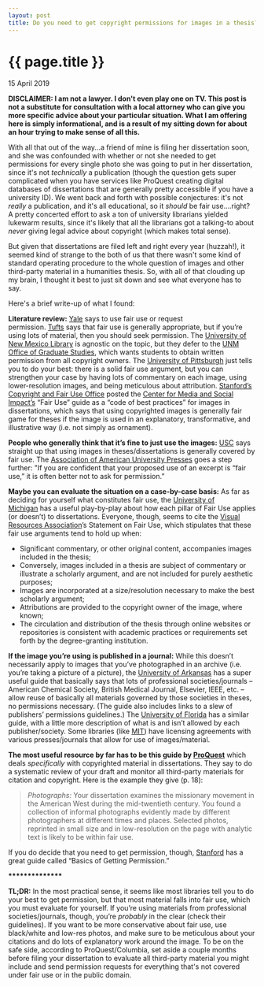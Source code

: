 ```yaml
---
layout: post
title: Do you need to get copyright permissions for images in a thesis?
---
```


{{ page.title }}
================
<p class="meta">15 April 2019</p>

**DISCLAIMER: I am not a lawyer. I don't even play one on TV. This post is not a substitute for consultation with a local attorney who can give you more specific advice about your particular situation. What I am offering here is simply informational, and is a result of my sitting down for about an hour trying to make sense of all this.** 

With all that out of the way...a friend of mine is filing her dissertation soon, and she was confounded with whether or not she needed to get permissions for every single photo she was going to put in her dissertation, since it's not _technically_ a publication (though the question gets super complicated when you have services like ProQuest creating digital databases of dissertations that are generally pretty accessible if you have a university ID). We went back and forth with possible conjectures: it's not _really_ a publication, and it's all educational, so it _should_ be fair use....right? A pretty concerted effort to ask a ton of university librarians yielded lukewarm results, since it's likely that all the librarians got a talking-to about _never_ giving legal advice about copyright (which makes total sense). 

  

But given that dissertations are filed left and right every year (huzzah!), it seemed kind of strange to the both of us that there wasn't some kind of standard operating procedure to the whole question of images and other third-party material in a humanities thesis. So, with all of that clouding up my brain, I thought it best to just sit down and see what everyone has to say. 

  

Here's a brief write-up of what I found:

**Literature review:** [Yale](https://guides.library.yale.edu/copyright-guidance/CopyrightForAuthors) says to use fair use or request permission. [Tufts](https://sites.tufts.edu/scholarlycommunication/authors-rights/dissertations/#question-7) says that fair use is generally appropriate, but if you’re using lots of material, then you should seek permission. The [University of New Mexico Library](https://libguides.unm.edu/images/theses) is agnostic on the topic, but they defer to the [UNM Office of Graduate Studies](http://grad.unm.edu/degree-completion/thesis-dissertations/guidelines.html?TB_iframe=true), which wants students to obtain written permission from all copyright owners. The [University of Pittsburgh](http://pitt.libanswers.com/faq/119877) just tells you to do your best: there is a solid fair use argument, but you can strengthen your case by having lots of commentary on each image, using lower-resolution images, and being meticulous about attribution. [Stanford’s Copyright and Fair Use Office](https://fairuse.stanford.edu/charts-and-tools/#codes_of_best_practices) posted the [Center for Media and Social Impact’s](http://cmsimpact.org/wp-content/uploads/2016/01/WEB_ICA_CODE.pdf) “Fair Use” guide as a “code of best practices” for images in dissertations, which says that using copyrighted images is generally fair game for theses if the image is used in an explanatory, transformative, and illustrative way (i.e. not simply as ornament). 

  

**People who generally think that it’s fine to just use the images:** [USC](http://libguides.usc.edu/c.php?g=235130&p=1560458) says straight up that using images in theses/dissertations is generally covered by fair use. The [Association of American University Presses](https://www3.nd.edu/~undpress/permfaqs.pdf) goes a step further: "If you are confident that your proposed use of an excerpt is “fair use,” it is often better not to ask for permission.” 

  

**Maybe you can evaluate the situation on a case-by-case basis:** As far as deciding for yourself what constitutes fair use, the [University of Michigan](https://guides.lib.umich.edu/dissertationcopyright/otherscontent) has a useful play-by-play about how each pillar of Fair Use applies (or doesn’t) to dissertations. Everyone, though, seems to cite the [Visual Resources Association](http://vraweb.org/wp-content/uploads/2011/01/VRA_FairUse_Statement_Pages_Links.pdf)’s Statement on Fair Use, which stipulates that these fair use arguments tend to hold up when: 

  

-   Significant commentary, or other original content, accompanies images included in the thesis;
-   Conversely, images included in a thesis are subject of commentary or illustrate a scholarly argument, and are not included for purely aesthetic purposes;
-   Images are incorporated at a size/resolution necessary to make the best scholarly argument;
-   Attributions are provided to the copyright owner of the image, where known;
-   The circulation and distribution of the thesis through online websites or repositories is consistent with academic practices or requirements set forth by the degree-granting institution.

  

**If the image you’re using is published in a journal:** While this doesn’t necessarily apply to images that you’ve photographed in an archive (i.e. you’re taking a picture of a picture), the [University of Arkansas](https://uark.libguides.com/Copyright/Permissions) has a super useful guide that basically says that lots of professional societies/journals – American Chemical Society, British Medical Journal, Elsevier, IEEE, etc. – allow reuse of basically all materials governed by those societies in theses, no permissions necessary. (The guide also includes links to a slew of publishers’ permissions guidelines.) The [University of Florida](http://guides.uflib.ufl.edu/copyright/copyrightgradstudents) has a similar guide, with a little more description of what is and isn’t allowed by each publisher/society. Some libraries (like [MIT](https://libraries.mit.edu/scholarly/publishing/theses-copyright/)) have licensing agreements with various presses/journals that allow for use of images/material. 

  

**The most useful resource by far has to be this guide by [ProQuest](https://media2.proquest.com/documents/copyright_dissthesis_ownership.pdf)** which deals _specifically_ with copyrighted material in dissertations. They say to do a systematic review of your draft and monitor all third-party materials for citation and copyright. Here is the example they give (p. 18): 

  

> _Photographs:_ Your dissertation examines the missionary movement in the American West during the mid-twentieth century. You found a collection of informal photographs evidently made by different photographers at different times and places. Selected photos, reprinted in small size and in low-resolution on the page with analytic text is likely to be within fair use. 

  

If you do decide that you need to get permission, though, [Stanford](https://fairuse.stanford.edu/overview/introduction/getting-permission/#identify_the_rights_you_need) has a great guide called “Basics of Getting Permission.” 

  

**\*\*\*\*\*\*\*\*\*\*\*\*\*\*** 

**TL;DR:** In the most practical sense, it seems like most libraries tell you to do your best to get permission, but that most material falls into fair use, which you must evaluate for yourself. If you’re using materials from professional societies/journals, though, you’re _probably_ in the clear (check their guidelines). If you want to be more conservative about fair use, use black/white and low-res photos, and make sure to be meticulous about your citations and do lots of explanatory work around the image. To be on the safe side, according to ProQuest/Columbia, set aside a couple months before filing your dissertation to evaluate all third-party material you might include and send permission requests for everything that's not covered under fair use or in the public domain.